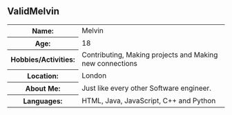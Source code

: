 ## ValidMelvin
<table style="width: 100%"> 

<tr> 
  <th>Name: </th>
  <td>Melvin</td>
</tr>

<tr> 
  <th>Age: </th>
  <td>18</td>
</tr>
<!-------------------------> 
<tr> 
  <th>Hobbies/Activities: </th>
  <td>Contributing, Making projects and Making new connections</td>
</tr>
<!-------------------------> 
<tr> 
  <th>Location: </th>
  <td>London</td>
</tr>
<!-------------------------> 
<tr> 
  <th>About Me: </th>
  <td>Just like every other Software engineer.</td>
</tr>
<!-------------------------> 
<tr> 
  <th>Languages: </th>
  <td>HTML, Java, JavaScript, C++ and Python</td>
</tr>

</table>
